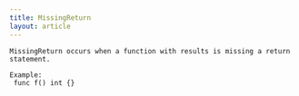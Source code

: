 ```yaml
---
title: MissingReturn
layout: article
---
```

<!-- Copyright 2023 The Go Authors. All rights reserved.
     Use of this source code is governed by a BSD-style
     license that can be found in the LICENSE file. -->

<!-- Code generated by generrordocs.go; DO NOT EDIT. -->

```
MissingReturn occurs when a function with results is missing a return
statement.

Example:
 func f() int {}
```

